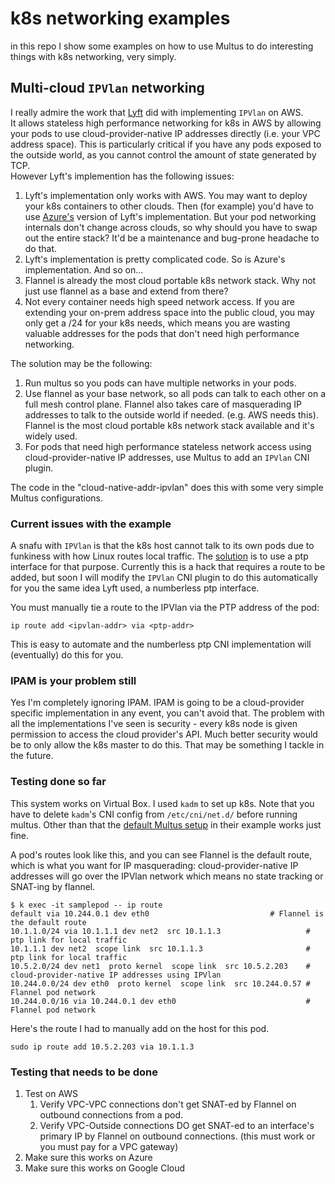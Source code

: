 # k8s networking examples
in this repo I show some examples on how to use Multus to do interesting things with k8s networking, very simply.

## Multi-cloud `IPVlan` networking
I really admire the work that [Lyft](https://github.com/lyft/cni-ipvlan-vpc-k8s) did with implementing `IPVlan` on AWS.  
It allows stateless high performance networking for k8s in AWS by allowing your pods to use cloud-provider-native
IP addresses directly (i.e. your VPC address space). This is particularly critical if you have any pods
exposed to the outside world, as you cannot control the amount of state generated by TCP.  
However Lyft's implemention has the following issues:

1. Lyft's implementation only works with AWS.   You may want to deploy your k8s containers to other clouds.  Then (for example)
   you'd have to use [Azure's](https://github.com/Azure/azure-container-networking) version of Lyft's implementation.  But
   your pod networking internals don't change across clouds, so why should you have to swap out the entire stack?  It'd
   be a maintenance and bug-prone headache to do that.
1. Lyft's implementation is pretty complicated code.  So is Azure's implementation.  And so on...
1. Flannel is already the most cloud portable k8s network stack.  Why not just use flannel as a base and extend from there?
1. Not every container needs high speed network access.  If you are extending your on-prem address space into
   the public cloud, you may only get a /24 for your k8s needs, which means you are wasting valuable addresses for 
   the pods that don't need high performance networking.

The solution may be the following:

1. Run multus so you pods can have multiple networks in your pods.
1. Use flannel as your base network, so all pods can talk to each other on a full mesh control plane.  Flannel
   also takes care of masquerading IP addresses to talk to the outside world if needed.  (e.g. AWS needs this).
   Flannel is the most cloud portable k8s network stack available and it's widely used.
1. For pods that need high performance stateless network access using cloud-provider-native IP addresses,
   use Multus to add an `IPVlan` CNI plugin.

The code in the "cloud-native-addr-ipvlan" does this with some very simple Multus configurations.

### Current issues with the example
A snafu with `IPVlan` is that the k8s host cannot talk to its own pods due to funkiness with how
Linux routes local traffic. The [solution](https://github.com/containernetworking/cni/blob/6737bc8207fd58727a46bba2cfb74f4e9391ad4f/Documentation/ipvlan.md) 
is to use a ptp interface for that purpose.  Currently this is a hack that requires a route to be added, but soon I will 
modify the `IPVlan` CNI plugin to do this automatically for you the same idea Lyft used, a numberless ptp interface.

You must manually tie a route to the IPVlan via the PTP address of the pod:

`ip route add <ipvlan-addr> via <ptp-addr>`

This is easy to automate and the numberless ptp CNI implementation will (eventually) do this for you.

### IPAM is your problem still
Yes I'm completely ignoring IPAM.  IPAM is going to be a cloud-provider specific implementation in any event,
you can't avoid that.   The problem with all the implementations I've seen is security - every k8s node is given
 permission to access the cloud provider's API.  Much better security would be to only allow the k8s master
to do this.  That may be something I tackle in the future.


### Testing done so far
This system works on Virtual Box.  I used `kadm` to set up k8s.  Note that you have to delete `kadm`'s CNI config 
from `/etc/cni/net.d/` before running multus.  Other than that the [default Multus setup](https://github.com/intel/multus-cni/blob/release-v3/doc/quickstart.md) 
in their example works just fine.

A pod's routes look like this, and you can see Flannel is the default route, which is what you want
for IP masquerading:   cloud-provider-native IP addresses will go over the IPVlan network
which means no state tracking or SNAT-ing by flannel.

```
$ k exec -it samplepod -- ip route
default via 10.244.0.1 dev eth0 		                  # Flannel is the default route
10.1.1.0/24 via 10.1.1.1 dev net2  src 10.1.1.3                   # ptp link for local traffic
10.1.1.1 dev net2  scope link  src 10.1.1.3                       # ptp link for local traffic
10.5.2.0/24 dev net1  proto kernel  scope link  src 10.5.2.203    # cloud-provider-native IP addresses using IPVlan
10.244.0.0/24 dev eth0  proto kernel  scope link  src 10.244.0.57 # Flannel pod network
10.244.0.0/16 via 10.244.0.1 dev eth0                             # Flannel pod network
```

Here's the route I had to manually add on the host for this pod.
```
sudo ip route add 10.5.2.203 via 10.1.1.3
```

### Testing that needs to be done
1. Test on AWS
    1. Verify VPC-VPC connections don't get SNAT-ed by Flannel on outbound connections from a pod.
    1. Verify VPC-Outside connections DO get SNAT-ed to an interface's primary IP by Flannel on outbound connections. (this must work or you must pay for a VPC gateway)
1. Make sure this works on Azure
1. Make sure this works on Google Cloud
